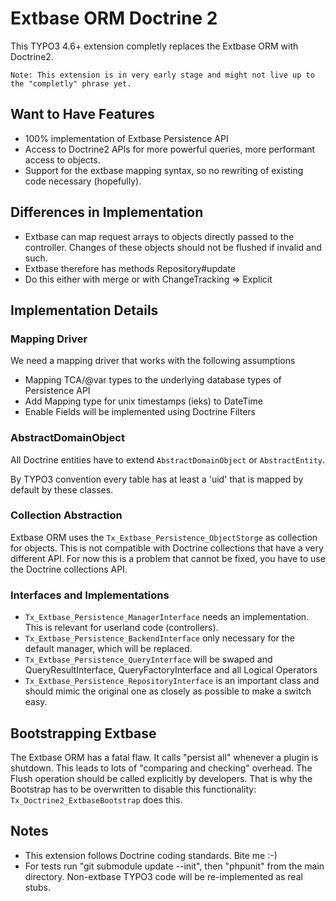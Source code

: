 # Extbase ORM Doctrine 2

This TYPO3 4.6+ extension completly replaces the Extbase ORM with Doctrine2.

    Note: This extension is in very early stage and might not live up to the "completly" phrase yet.

## Want to Have Features

* 100% implementation of Extbase Persistence API
* Access to Doctrine2 APIs for more powerful queries, more performant access to objects.
* Support for the extbase mapping syntax, so no rewriting of existing code necessary (hopefully).

## Differences in Implementation

* Extbase can map request arrays to objects directly passed to the controller. Changes of these objects should not be flushed if invalid and such.
* Extbase therefore has methods Repository#update
* Do this either with merge or with ChangeTracking => Explicit

## Implementation Details

### Mapping Driver

We need a mapping driver that works with the following assumptions

* Mapping TCA/@var types to the underlying database types of Persistence API
* Add Mapping type for unix timestamps (ieks) to DateTime
* Enable Fields will be implemented using Doctrine Filters

### AbstractDomainObject

All Doctrine entities have to extend `AbstractDomainObject` or `AbstractEntity`.

By TYPO3 convention every table has at least a 'uid' that is mapped by default by these classes.

### Collection Abstraction

Extbase ORM uses the `Tx_Extbase_Persistence_ObjectStorge` as collection for objects. This is not compatible with Doctrine collections that have a very different API. For now this is a problem that cannot be fixed, you have to use the Doctrine collections API.

### Interfaces and Implementations

* `Tx_Extbase_Persistence_ManagerInterface` needs an implementation. This is relevant for userland code (controllers).
* `Tx_Extbase_Persistence_BackendInterface` only necessary for the default manager, which will be replaced.
* `Tx_Extbase_Persistence_QueryInterface` will be swaped and QueryResultInterface, QueryFactoryInterface and all Logical Operators
* `Tx_Extbase_Persistence_RepositoryInterface` is an important class and should mimic the original one as closely as possible to make a switch easy.

## Bootstrapping Extbase

The Extbase ORM has a fatal flaw. It calls "persist all" whenever a plugin is shutdown. This leads to lots of "comparing and checking" overhead. The Flush operation should be called explicitly by developers. That is why the Bootstrap has to be overwritten to disable this functionality: `Tx_Doctrine2_ExtbaseBootstrap` does this.

## Notes

* This extension follows Doctrine coding standards. Bite me :-)
* For tests run "git submodule update --init", then "phpunit" from the main directory. Non-extbase TYPO3 code will be re-implemented as real stubs.

